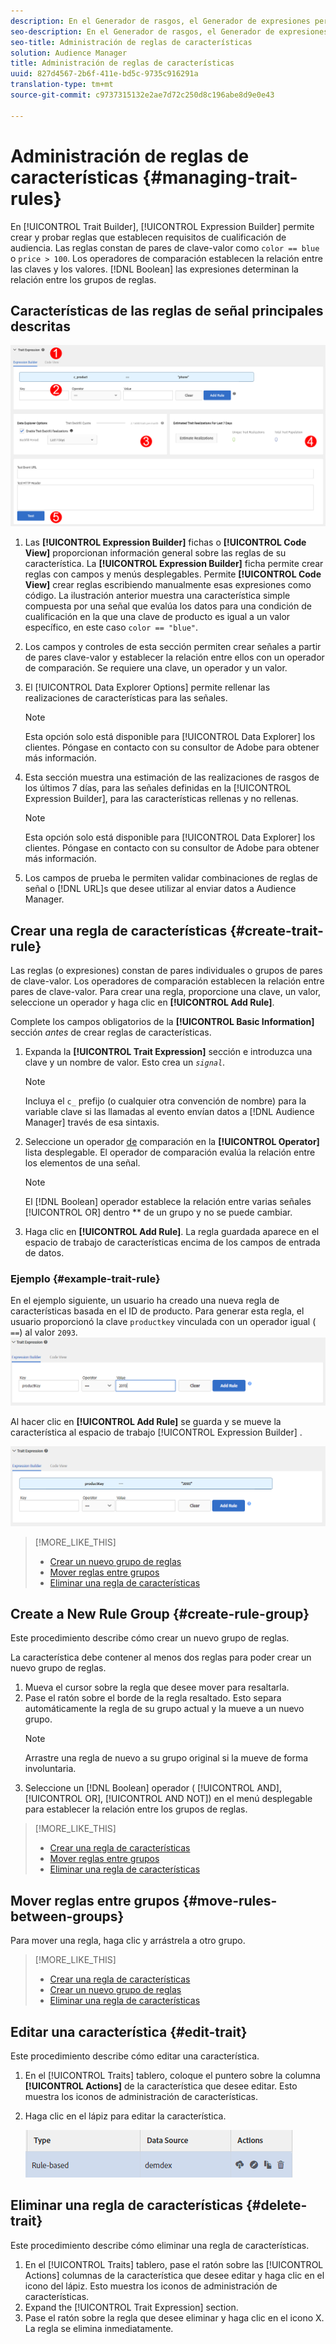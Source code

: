 ```yaml
---
description: En el Generador de rasgos, el Generador de expresiones permite crear y probar reglas que establecen requisitos de cualificación de audiencia. Las reglas constan de pares de clave-valor como "color == azul" o "precio > 100". Los operadores de comparación establecen la relación entre las claves y los valores. Las expresiones booleanas determinan la relación entre los grupos de reglas.
seo-description: En el Generador de rasgos, el Generador de expresiones permite crear y probar reglas que establecen requisitos de cualificación de audiencia. Las reglas constan de pares de clave-valor como "color == azul" o "precio > 100". Los operadores de comparación establecen la relación entre las claves y los valores. Las expresiones booleanas determinan la relación entre los grupos de reglas.
seo-title: Administración de reglas de características
solution: Audience Manager
title: Administración de reglas de características
uuid: 827d4567-2b6f-411e-bd5c-9735c916291a
translation-type: tm+mt
source-git-commit: c9737315132e2ae7d72c250d8c196abe8d9e0e43

---
```



# Administración de reglas de características {#managing-trait-rules}

En [!UICONTROL Trait Builder], [!UICONTROL Expression Builder] permite crear y probar reglas que establecen requisitos de cualificación de audiencia. Las reglas constan de pares de clave-valor como `color == blue` o `price > 100`. Los operadores de comparación establecen la relación entre las claves y los valores. [!DNL Boolean] las expresiones determinan la relación entre los grupos de reglas.

<!-- c_tb_rules.xml -->

## Características de las reglas de señal principales descritas

![](assets/manage-trait-rules.png)

1. Las **[!UICONTROL Expression Builder]** fichas o **[!UICONTROL Code View]** proporcionan información general sobre las reglas de su característica. La **[!UICONTROL Expression Builder]** ficha permite crear reglas con campos y menús desplegables. Permite **[!UICONTROL Code View]** crear reglas escribiendo manualmente esas expresiones como código. La ilustración anterior muestra una característica simple compuesta por una señal que evalúa los datos para una condición de cualificación en la que una clave de producto es igual a un valor específico, en este caso `color == "blue"`.

1. Los campos y controles de esta sección permiten crear señales a partir de pares clave-valor y establecer la relación entre ellos con un operador de comparación. Se requiere una clave, un operador y un valor.
1. El [!UICONTROL Data Explorer Options] permite rellenar las realizaciones de características para las señales.
   >[!NOTE]
   >
   >Esta opción solo está disponible para [!UICONTROL Data Explorer] los clientes. Póngase en contacto con su consultor de Adobe para obtener más información.
1. Esta sección muestra una estimación de las realizaciones de rasgos de los últimos 7 días, para las señales definidas en la [!UICONTROL Expression Builder], para las características rellenas y no rellenas.
   >[!NOTE]
   >
   >Esta opción solo está disponible para [!UICONTROL Data Explorer] los clientes. Póngase en contacto con su consultor de Adobe para obtener más información.
1. Los campos de prueba le permiten validar combinaciones de reglas de señal o [!DNL URL]s que desee utilizar al enviar datos a Audience Manager.

## Crear una regla de características {#create-trait-rule}

Las reglas (o expresiones) constan de pares individuales o grupos de pares de clave-valor. Los operadores de comparación establecen la relación entre pares de clave-valor. Para crear una regla, proporcione una clave, un valor, seleccione un operador y haga clic en **[!UICONTROL Add Rule]**.

<!-- t_tb_create_rules.xml -->

Complete los campos obligatorios de la **[!UICONTROL Basic Information]** sección *antes* de crear reglas de características.

1. Expanda la **[!UICONTROL Trait Expression]** sección e introduzca una clave y un nombre de valor. Esto crea un *`signal`*.
   >[!NOTE]
   >
   >Incluya el `c_` prefijo (o cualquier otra convención de nombre) para la variable clave si las llamadas al evento envían datos a [!DNL Audience Manager] través de esa sintaxis.
1. Seleccione un operador [de](../../features/traits/trait-comparison-operators.md) comparación en la **[!UICONTROL Operator]** lista desplegable. El operador de comparación evalúa la relación entre los elementos de una señal.
   >[!NOTE]
   >
   >El [!DNL Boolean] operador establece la relación entre varias señales [!UICONTROL OR] dentro ** de un grupo y no se puede cambiar.
1. Haga clic en **[!UICONTROL Add Rule]**. La regla guardada aparece en el espacio de trabajo de características encima de los campos de entrada de datos.

### Ejemplo {#example-trait-rule}

En el ejemplo siguiente, un usuario ha creado una nueva regla de características basada en el ID de producto. Para generar esta regla, el usuario proporcionó la clave `productkey` vinculada con un operador igual ( `==`) al valor `2093`.
![](assets/tb_sample_rule1.png)

Al hacer clic en **[!UICONTROL Add Rule]** se guarda y se mueve la característica al espacio de trabajo [!UICONTROL Expression Builder] .

![](assets/tb_sample_rule2.png)

>[!MORE_LIKE_THIS]
>
>* [Crear un nuevo grupo de reglas](../../features/traits/manage-trait-rules.md#create-rule-group)
>* [Mover reglas entre grupos](../../features/traits/manage-trait-rules.md#move-rules-between-groups)
>* [Eliminar una regla de características](../../features/traits/manage-trait-rules.md#delete-trait)


## Create a New Rule Group {#create-rule-group}

Este procedimiento describe cómo crear un nuevo grupo de reglas.

<!-- t_tb_new_rule_group.xml -->

La característica debe contener al menos dos reglas para poder crear un nuevo grupo de reglas.

1. Mueva el cursor sobre la regla que desee mover para resaltarla.
1. Pase el ratón sobre el borde de la regla resaltado.
Esto separa automáticamente la regla de su grupo actual y la mueve a un nuevo grupo.
   >[!NOTE]
   >
   >Arrastre una regla de nuevo a su grupo original si la mueve de forma involuntaria.
1. Seleccione un [!DNL Boolean] operador ( [!UICONTROL AND], [!UICONTROL OR], [!UICONTROL AND NOT]) en el menú desplegable para establecer la relación entre los grupos de reglas.

>[!MORE_LIKE_THIS]
>
>* [Crear una regla de características](../../features/traits/manage-trait-rules.md#create-trait-rule)
>* [Mover reglas entre grupos](../../features/traits/manage-trait-rules.md#move-rules-between-groups)
>* [Eliminar una regla de características](../../features/traits/manage-trait-rules.md#delete-trait)


## Mover reglas entre grupos {#move-rules-between-groups}

Para mover una regla, haga clic y arrástrela a otro grupo.

>[!MORE_LIKE_THIS]
>
>* [Crear una regla de características](../../features/traits/manage-trait-rules.md#create-trait-rule)
>* [Crear un nuevo grupo de reglas](../../features/traits/manage-trait-rules.md#create-rule-group)
>* [Eliminar una regla de características](../../features/traits/manage-trait-rules.md#delete-trait)


## Editar una característica {#edit-trait}

Este procedimiento describe cómo editar una característica.

<!-- t_tb_edit.xml -->

1. En el [!UICONTROL Traits] tablero, coloque el puntero sobre la columna **[!UICONTROL Actions]** de la característica que desee editar. Esto muestra los iconos de administración de características.
1. Haga clic en el lápiz para editar la característica.

   ![](assets/tb_edit_trait.png)

## Eliminar una regla de características {#delete-trait}

Este procedimiento describe cómo eliminar una regla de características.

<!-- t_tb_delete_rule.xml -->

1. En el [!UICONTROL Traits] tablero, pase el ratón sobre las [!UICONTROL Actions] columnas de la característica que desee editar y haga clic en el icono del lápiz. Esto muestra los iconos de administración de características.
1. Expand the [!UICONTROL Trait Expression] section.
1. Pase el ratón sobre la regla que desee eliminar y haga clic en el icono X. La regla se elimina inmediatamente.